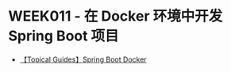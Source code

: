 # WEEK011 - 在 Docker 环境中开发 Spring Boot 项目

* [【Topical Guides】Spring Boot Docker](https://spring.io/guides/topicals/spring-boot-docker/)
